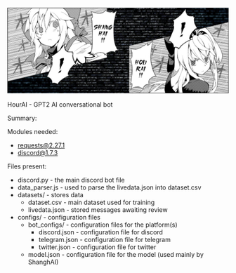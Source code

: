 ![logo](banner.jpg)

HourAI - GPT2 AI conversational bot

Summary:

Modules needed:

  - requests@2.27.1
  - discord@1.7.3

Files present:

  - discord.py - the main discord bot file
  - data_parser.js - used to parse the livedata.json into dataset.csv
  - datasets/ - stores data
    - dataset.csv - main dataset used for training
    - livedata.json - stored messages awaiting review
  - configs/ - configuration files
    - bot_configs/ - configuration files for the platform(s)
      - discord.json - configuration file for discord
      - telegram.json - configuration file for telegram
      - twitter.json - configuration file for twitter
    - model.json - configuration file for the model (used mainly by ShanghAI)
